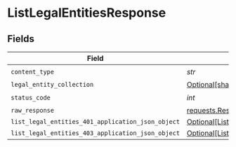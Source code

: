 # ListLegalEntitiesResponse


## Fields

| Field                                                                                                           | Type                                                                                                            | Required                                                                                                        | Description                                                                                                     |
| --------------------------------------------------------------------------------------------------------------- | --------------------------------------------------------------------------------------------------------------- | --------------------------------------------------------------------------------------------------------------- | --------------------------------------------------------------------------------------------------------------- |
| `content_type`                                                                                                  | *str*                                                                                                           | :heavy_check_mark:                                                                                              | N/A                                                                                                             |
| `legal_entity_collection`                                                                                       | [Optional[shared.LegalEntityCollection]](../../models/shared/legalentitycollection.md)                          | :heavy_minus_sign:                                                                                              | OK                                                                                                              |
| `status_code`                                                                                                   | *int*                                                                                                           | :heavy_check_mark:                                                                                              | N/A                                                                                                             |
| `raw_response`                                                                                                  | [requests.Response](https://requests.readthedocs.io/en/latest/api/#requests.Response)                           | :heavy_minus_sign:                                                                                              | N/A                                                                                                             |
| `list_legal_entities_401_application_json_object`                                                               | [Optional[ListLegalEntities401ApplicationJSON]](../../models/operations/listlegalentities401applicationjson.md) | :heavy_minus_sign:                                                                                              | Unauthenticated                                                                                                 |
| `list_legal_entities_403_application_json_object`                                                               | [Optional[ListLegalEntities403ApplicationJSON]](../../models/operations/listlegalentities403applicationjson.md) | :heavy_minus_sign:                                                                                              | Forbidden                                                                                                       |